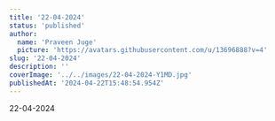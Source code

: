 ```yaml
---
title: '22-04-2024'
status: 'published'
author:
  name: 'Praveen Juge'
  picture: 'https://avatars.githubusercontent.com/u/13696888?v=4'
slug: '22-04-2024'
description: ''
coverImage: '../../images/22-04-2024-Y1MD.jpg'
publishedAt: '2024-04-22T15:48:54.954Z'
---
```


22-04-2024
